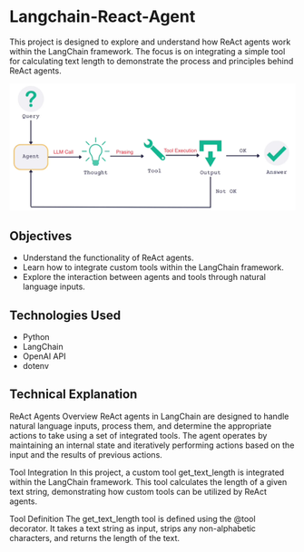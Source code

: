 # Langchain-React-Agent

This project is designed to explore and understand how ReAct agents work within the LangChain framework. The focus is on integrating a simple tool for calculating text length to demonstrate the process and principles behind ReAct agents.

<img src="https://github.com/Papakobina/Langchain-React-Agent/blob/main/react-langchain-flowChart.png"/>

## Objectives
- Understand the functionality of ReAct agents.
- Learn how to integrate custom tools within the LangChain framework.
- Explore the interaction between agents and tools through natural language inputs.

## Technologies Used
- Python
- LangChain
- OpenAI API
- dotenv

## Technical Explanation
ReAct Agents Overview
ReAct agents in LangChain are designed to handle natural language inputs, process them, and determine the appropriate actions to take using a set of integrated tools. The agent operates by maintaining an internal state and iteratively performing actions based on the input and the results of previous actions.

Tool Integration
In this project, a custom tool get_text_length is integrated within the LangChain framework. This tool calculates the length of a given text string, demonstrating how custom tools can be utilized by ReAct agents.

Tool Definition
The get_text_length tool is defined using the @tool decorator. It takes a text string as input, strips any non-alphabetic characters, and returns the length of the text.



